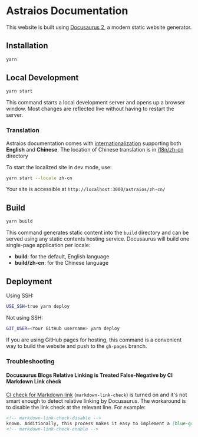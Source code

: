 Astraios Documentation
========================================

This website is built using [Docusaurus 2](https://docusaurus.io/), a modern static website generator.

Installation
------------

```bash
yarn
```

Local Development
-----------------

```bash
yarn start
```

This command starts a local development server and opens up a browser window. Most changes are reflected live without
having to restart the server.

### Translation

Astraios documentation comes with [internationalization][Docusaurus i18n] supporting both **English** and
**Chinese**. The location of Chinese translation is in [i18n/zh-cn](./i18n/zh-cn) directory

To start the localized site in dev mode, use:

```bash
yarn start --locale zh-cn
```

Your site is accessible at `http://localhost:3000/astraios/zh-cn/`

Build
-----

```bash
yarn build
```

This command generates static content into the `build` directory and can be served using any static contents hosting
service. Docusaurus will build one single-page application per locale:

- **build**: for the default, English language
- **build/zh-cn**: for the Chinese language

Deployment
----------

Using SSH:

```bash
USE_SSH=true yarn deploy
```

Not using SSH:

```bash
GIT_USER=<Your GitHub username> yarn deploy
```

If you are using GitHub pages for hosting, this command is a convenient way to build the website and push to the
`gh-pages` branch.

### Troubleshooting

#### Docusaurus Blogs Relative Linking is Treated False-Negative by CI Markdown Link check

[CI check for Markdown link](../.github/workflows/ci-cd.yml) (`markdown-link-check`) is turned on and it's not smart
enough to detect relative linking by Docusaurus. The workaround is to disable the link check at the relevant line. For
example:

```markdown
<!-- markdown-link-check-disable -->
known. Additionally, this process makes it easy to implement a [blue-green deployment](continuous-delivery) or
<!-- markdown-link-check-enable -->
```

[Docusaurus i18n]: https://docusaurus.io/docs/next/i18n/tutorial
